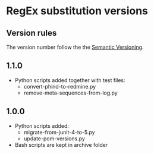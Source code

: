 # RegEx substitution versions #

## Version rules

The version number follow the the [Semantic Versioning](https://semver.org/).

## 1.1.0

- Python scripts added together with test files:
  - convert-phind-to-redmine.py
  - remove-meta-sequences-from-log.py

## 1.0.0

- Python scripts added:
  - migrate-from-junit-4-to-5.py
  - update-pom-versions.py
- Bash scripts are kept in archive folder